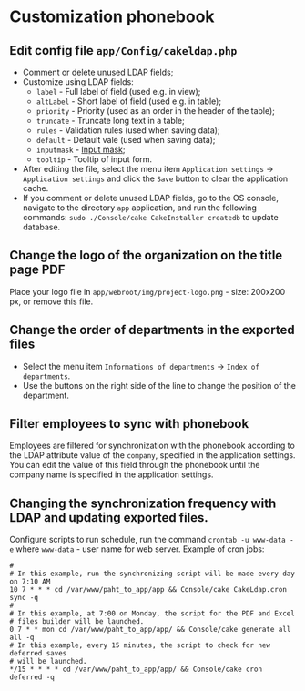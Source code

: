# Customization phonebook

## Edit config file `app/Config/cakeldap.php`

- Comment or delete unused LDAP fields;
- Customize using LDAP fields:
   * `label` - Full label of field (used e.g. in view);
   * `altLabel` - Short label of field (used e.g. in table);
   * `priority` - Priority (used as an order in the header of the table);
   * `truncate` - Truncate long text in a table;
   * `rules` - Validation rules (used when saving data);
   * `default` - Default vale (used when saving data);
   * `inputmask` - [Input mask](https://github.com/RobinHerbots/Inputmask);
   * `tooltip` - Tooltip of input form.
- After editing the file, select the menu item `Application settings` ->
  `Application settings` and click the `Save` button to clear the application cache.
- If you comment or delete unused LDAP fields, go to the OS console,
  navigate to the directory `app` application, and run the following commands:
  `sudo ./Console/cake CakeInstaller createdb` to update database.

## Change the logo of the organization on the title page PDF

Place your logo file in `app/webroot/img/project-logo.png` - size: 200x200 px,
  or remove this file.

## Change the order of departments in the exported files

- Select the menu item `Informations of departments` -> `Index of departments`.
- Use the buttons on the right side of the line to change the position
  of the department.

## Filter employees to sync with phonebook

Employees are filtered for synchronization with the phonebook according to the
  LDAP attribute value of the `company`, specified in the application settings.
  You can edit the value of this field through the phonebook until the company name
  is specified in the application settings.

## Changing the synchronization frequency with LDAP and updating exported files.

Configure scripts to run schedule, run the command `crontab -u www-data -e` where
  `www-data` - user name for web server.
  Example of cron jobs:

   ```
   #
   # In this example, run the synchronizing script will be made every day on 7:10 AM
   10 7 * * * cd /var/www/paht_to_app/app && Console/cake CakeLdap.cron sync -q
   #
   # In this example, at 7:00 on Monday, the script for the PDF and Excel
   # files builder will be launched.
   0 7 * * mon cd /var/www/paht_to_app/app/ && Console/cake generate all all -q
   # In this example, every 15 minutes, the script to check for new deferred saves
   # will be launched.
   */15 * * * * cd /var/www/paht_to_app/app/ && Console/cake cron deferred -q
   ```
